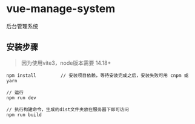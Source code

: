 # vue-manage-system
后台管理系统

## 安装步骤
> 因为使用vite3，node版本需要 14.18+

```
npm install         // 安装项目依赖，等待安装完成之后，安装失败可用 cnpm 或 yarn

// 运行
npm run dev

// 执行构建命令，生成的dist文件夹放在服务器下即可访问
npm run build
```
